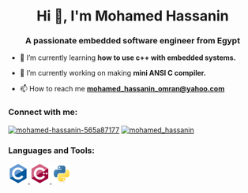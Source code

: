<h1 align="center">Hi 👋, I'm Mohamed Hassanin</h1>
<h3 align="center">A passionate embedded software engineer from Egypt</h3>

- 🌱 I’m currently learning **how to use c++ with embedded systems.**
- 🌱 I’m currently working on making **mini ANSI C compiler.**

- 📫 How to reach me **mohamed_hassanin_omran@yahoo.com**

<h3 align="left">Connect with me:</h3>
<p align="left">
<a href="https://linkedin.com/in/mohamed-hassanin-565a87177" target="blank"><img align="center" src="https://raw.githubusercontent.com/rahuldkjain/github-profile-readme-generator/master/src/images/icons/Social/linked-in-alt.svg" alt="mohamed-hassanin-565a87177" height="30" width="40" /></a>
<a href="https://www.hackerrank.com/mohamed_hassanin" target="blank"><img align="center" src="https://raw.githubusercontent.com/rahuldkjain/github-profile-readme-generator/master/src/images/icons/Social/hackerrank.svg" alt="mohamed_hassanin" height="30" width="40" /></a>
</p>

<h3 align="left">Languages and Tools:</h3>
<p align="left"> <a href="https://www.cprogramming.com/" target="_blank" rel="noreferrer"> <img src="https://raw.githubusercontent.com/devicons/devicon/master/icons/c/c-original.svg" alt="c" width="40" height="40"/> </a> <a href="https://www.w3schools.com/cpp/" target="_blank" rel="noreferrer"> <img src="https://raw.githubusercontent.com/devicons/devicon/master/icons/cplusplus/cplusplus-original.svg" alt="cplusplus" width="40" height="40"/> </a> <a href="https://www.python.org" target="_blank" rel="noreferrer"> <img src="https://raw.githubusercontent.com/devicons/devicon/master/icons/python/python-original.svg" alt="python" width="40" height="40"/> </a> </p>
